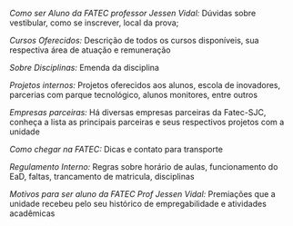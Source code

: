 *Como ser Aluno da FATEC professor Jessen Vidal:* Dúvidas sobre vestibular, como se inscrever, local da prova;

*Cursos Oferecidos:* Descrição de todos os cursos disponíveis, sua respectiva área de atuação e remuneração

*Sobre Disciplinas:* Emenda da disciplina

*Projetos internos:* Projetos oferecidos aos alunos, escola de inovadores, parcerias com parque tecnológico, alunos monitores, entre outros

*Empresas parceiras:* Há diversas empresas parceiras da Fatec-SJC, conheça a lista as principais parceiras e seus respectivos projetos com a unidade

*Como chegar na FATEC:* Dicas e contato para transporte

*Regulamento Interno:* Regras sobre horário de aulas, funcionamento do EaD, faltas, trancamento de matricula, disciplinas

*Motivos para ser aluno da FATEC Prof Jessen Vidal:* Premiações que a unidade recebeu pelo seu histórico de empregabilidade e atividades acadêmicas
